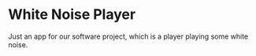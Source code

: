 # White Noise Player
Just an app for our software project, which is a player playing some white noise.